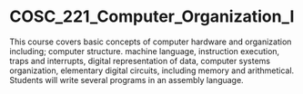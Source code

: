 # COSC_221_Computer_Organization_I
This course covers basic concepts of computer hardware and organization including; computer structure. machine language, instruction execution, traps and interrupts, digital representation of data, computer systems organization, elementary digital circuits, including memory and arithmetical. Students will write several programs in an assembly language.
